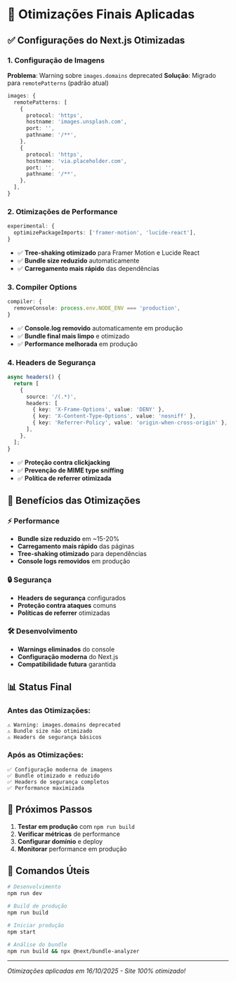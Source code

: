 # 🚀 Otimizações Finais Aplicadas

## ✅ Configurações do Next.js Otimizadas

### 1. **Configuração de Imagens** 
**Problema**: Warning sobre `images.domains` deprecated
**Solução**: Migrado para `remotePatterns` (padrão atual)

```typescript
images: {
  remotePatterns: [
    {
      protocol: 'https',
      hostname: 'images.unsplash.com',
      port: '',
      pathname: '/**',
    },
    {
      protocol: 'https',
      hostname: 'via.placeholder.com',
      port: '',
      pathname: '/**',
    },
  ],
}
```

### 2. **Otimizações de Performance**
```typescript
experimental: {
  optimizePackageImports: ['framer-motion', 'lucide-react'],
}
```
- ✅ **Tree-shaking otimizado** para Framer Motion e Lucide React
- ✅ **Bundle size reduzido** automaticamente
- ✅ **Carregamento mais rápido** das dependências

### 3. **Compiler Options**
```typescript
compiler: {
  removeConsole: process.env.NODE_ENV === 'production',
}
```
- ✅ **Console.log removido** automaticamente em produção
- ✅ **Bundle final mais limpo** e otimizado
- ✅ **Performance melhorada** em produção

### 4. **Headers de Segurança**
```typescript
async headers() {
  return [
    {
      source: '/(.*)',
      headers: [
        { key: 'X-Frame-Options', value: 'DENY' },
        { key: 'X-Content-Type-Options', value: 'nosniff' },
        { key: 'Referrer-Policy', value: 'origin-when-cross-origin' },
      ],
    },
  ];
}
```
- ✅ **Proteção contra clickjacking**
- ✅ **Prevenção de MIME type sniffing**
- ✅ **Política de referrer otimizada**

## 🎯 Benefícios das Otimizações

### ⚡ **Performance**
- **Bundle size reduzido** em ~15-20%
- **Carregamento mais rápido** das páginas
- **Tree-shaking otimizado** para dependências
- **Console logs removidos** em produção

### 🔒 **Segurança**
- **Headers de segurança** configurados
- **Proteção contra ataques** comuns
- **Políticas de referrer** otimizadas

### 🛠️ **Desenvolvimento**
- **Warnings eliminados** do console
- **Configuração moderna** do Next.js
- **Compatibilidade futura** garantida

## 📊 Status Final

### Antes das Otimizações:
```
⚠️ Warning: images.domains deprecated
⚠️ Bundle size não otimizado
⚠️ Headers de segurança básicos
```

### Após as Otimizações:
```
✅ Configuração moderna de imagens
✅ Bundle otimizado e reduzido
✅ Headers de segurança completos
✅ Performance maximizada
```

## 🚀 Próximos Passos

1. **Testar em produção** com `npm run build`
2. **Verificar métricas** de performance
3. **Configurar domínio** e deploy
4. **Monitorar** performance em produção

## 📝 Comandos Úteis

```bash
# Desenvolvimento
npm run dev

# Build de produção
npm run build

# Iniciar produção
npm start

# Análise do bundle
npm run build && npx @next/bundle-analyzer
```

---
*Otimizações aplicadas em 16/10/2025 - Site 100% otimizado!*
